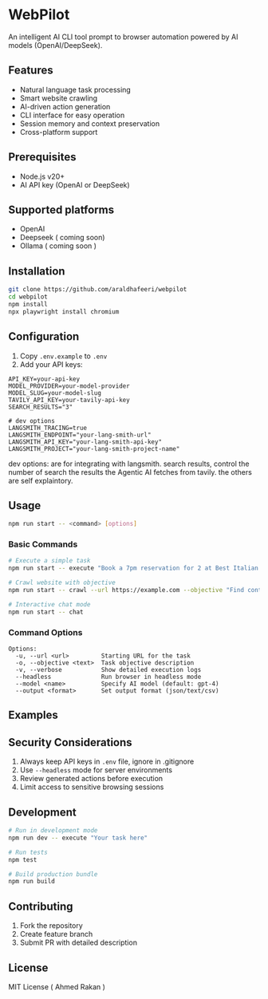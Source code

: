 # WebPilot

An intelligent AI CLI tool prompt to browser automation powered by AI models (OpenAI/DeepSeek).

## Features

- Natural language task processing
- Smart website crawling
- AI-driven action generation
- CLI interface for easy operation
- Session memory and context preservation
- Cross-platform support

## Prerequisites

- Node.js v20+
- AI API key (OpenAI or DeepSeek)

## Supported platforms

- OpenAI
- Deepseek ( coming soon)
- Ollama ( coming soon )

## Installation

```bash
git clone https://github.com/araldhafeeri/webpilot
cd webpilot
npm install
npx playwright install chromium
```

## Configuration

1. Copy `.env.example` to `.env`
2. Add your API keys:

```env
API_KEY=your-api-key
MODEL_PROVIDER=your-model-provider
MODEL_SLUG=your-model-slug
TAVILY_API_KEY=your-tavily-api-key
SEARCH_RESULTS="3"

# dev options
LANGSMITH_TRACING=true
LANGSMITH_ENDPOINT="your-lang-smith-url"
LANGSMITH_API_KEY="your-lang-smith-api-key"
LANGSMITH_PROJECT="your-lang-smith-project-name"
```

dev options: are for integrating with langsmith.
search results, control the number of search the results the Agentic AI fetches from tavily.
the others are self explaintory.

## Usage

```bash
npm run start -- <command> [options]
```

### Basic Commands

```bash
# Execute a simple task
npm run start -- execute "Book a 7pm reservation for 2 at Best Italian in NYC"

# Crawl website with objective
npm run start -- crawl --url https://example.com --objective "Find contact information"

# Interactive chat mode
npm run start -- chat
```

### Command Options

```
Options:
  -u, --url <url>         Starting URL for the task
  -o, --objective <text>  Task objective description
  -v, --verbose           Show detailed execution logs
  --headless              Run browser in headless mode
  --model <name>          Specify AI model (default: gpt-4)
  --output <format>       Set output format (json/text/csv)
```

## Examples

## Security Considerations

1. Always keep API keys in `.env` file, ignore in .gitignore
2. Use `--headless` mode for server environments
3. Review generated actions before execution
4. Limit access to sensitive browsing sessions

## Development

```bash
# Run in development mode
npm run dev -- execute "Your task here"

# Run tests
npm test

# Build production bundle
npm run build
```

## Contributing

1. Fork the repository
2. Create feature branch
3. Submit PR with detailed description

## License

MIT License ( Ahmed Rakan )

```

```
